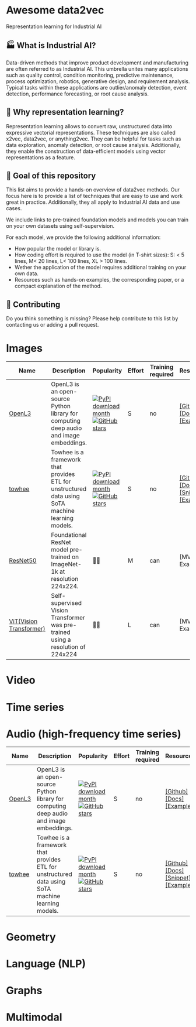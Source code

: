 # Awesome data2vec

Representation learning for Industrial AI

## :factory: What is Industrial AI?
Data-driven methods that improve product development and manufacturing are often referred to as Industrial AI. This umbrella unites many applications such as quality control, condition monitoring, predictive maintenance, process optimization, robotics, generative design, and requirement analysis. Typical tasks within these applications are outlier/anomaly detection, event detection, performance forecasting, or root cause analysis.

##  :compass: Why representation learning?
Representation learning allows to convert raw, unstructured data into expressive vectorial representations. These techniques are also called x2vec, data2vec, or anything2vec. They can be helpful for tasks such as data exploration, anomaly detection, or root cause analysis. Additionally, they enable the construction of data-efficient models using vector representations as a feature. 

## :dart: Goal of this repository
This list aims to provide a hands-on overview of data2vec methods. Our focus here is to provide a list of techniques that are easy to use and work great in practice. Additionally, they all apply to Industrial AI data and use cases.

We include links to pre-trained foundation models and models you can train on your own datasets using self-supervision.

For each model, we provide the following additional information:

- How popular the model or library is.
- How coding effort is required to use the model (in T-shirt sizes): S: < 5 lines, M< 20 lines, L< 100 lines, XL > 100 lines.
- Wether the application of the model requires additional training on your own data.
- Resources such as hands-on examples, the corresponding paper, or a compact explanation of the method.


## :open_hands: Contributing
Do you think something is missing? Please help contribute to this list by contacting us or adding a pull request.


# Images

| Name | Description | Popularity | Effort | Training required | Resources |
| ---- | ----------- | ---------- | ------ | ----------------- | --------- |
| [OpenL3](https://github.com/marl/openl3) | OpenL3 is an open-source Python library for computing deep audio and image embeddings. | [![PyPI download month](https://img.shields.io/pypi/dm/openl3.svg)](https://pypi.python.org/pypi/openl3/) [![GitHub stars](https://img.shields.io/github/stars/marl/openl3.svg?style=social&label=Star&maxAge=2592000)](https://GitHub.com/marl/openl3/stargazers/) | S | no | [[Github]](https://github.com/marl/openl3) [[Docs]](https://openl3.readthedocs.io/en/latest/?badge=latest) [[Example]](https://openl3.readthedocs.io/en/latest/tutorial.html#extracting-image-embeddings) |
 [towhee](https://docs.towhee.io/User%20Guides/Built-in%20Pipelines/image-embedding/) | Towhee is a framework that provides ETL for unstructured data using SoTA machine learning models. | [![PyPI download month](https://img.shields.io/pypi/dm/towhee.svg)](https://pypi.python.org/pypi/towhee/) [![GitHub stars](https://img.shields.io/github/stars/towhee-io/towhee.svg?style=social&label=Star&maxAge=2592000)](https://GitHub.com/towhee-io/towhee/stargazers/) | S | no | [[Github]](https://github.com/towhee-io/towhee) [[Docs]](https://docs.towhee.io/) [[Snippet]](https://hub.towhee.io/towhee/image-embedding-resnet50) [[Example]](https://github.com/towhee-io/examples/tree/main/image/reverse_image_search) |
| [ResNet50](https://huggingface.co/microsoft/resnet-50) | Foundational ResNet model pre-trained on ImageNet-1k at resolution 224x224.  | :woman_student: | M| can | [MVTec Example] |
| [ViT(Vision Transformer)](https://huggingface.co/docs/transformers/model_doc/vit) | Self-supervised Vision Transformer was pre-trained using a resolution of 224x224  | :woman_scientist: | L | can | [MVTec Example] |


# Video 

# Time series

# Audio (high-frequency time series)
| Name | Description | Popularity | Effort | Training required | Resources |
| ---- | ----------- | ---------- | ------ | ----------------- | --------- |
| [OpenL3](https://github.com/marl/openl3) | OpenL3 is an open-source Python library for computing deep audio and image embeddings. | [![PyPI download month](https://img.shields.io/pypi/dm/openl3.svg)](https://pypi.python.org/pypi/openl3/) [![GitHub stars](https://img.shields.io/github/stars/marl/openl3.svg?style=social&label=Star&maxAge=2592000)](https://GitHub.com/marl/openl3/stargazers/) | S | no | [[Github]](https://github.com/marl/openl3) [[Docs]](https://openl3.readthedocs.io/en/latest/?badge=latest) [[Example]](https://openl3.readthedocs.io/en/latest/tutorial.html#extracting-audio-embeddings) |
 [towhee](https://docs.towhee.io/User%20Guides/Built-in%20Pipelines/image-embedding/) | Towhee is a framework that provides ETL for unstructured data using SoTA machine learning models. | [![PyPI download month](https://img.shields.io/pypi/dm/towhee.svg)](https://pypi.python.org/pypi/towhee/) [![GitHub stars](https://img.shields.io/github/stars/towhee-io/towhee.svg?style=social&label=Star&maxAge=2592000)](https://GitHub.com/towhee-io/towhee/stargazers/) | S | no | [[Github]](https://github.com/towhee-io/towhee) [[Docs]](https://docs.towhee.io/) [[Snippet]](https://towhee.io/towhee/audio-embedding-vggish) [[Example]](https://github.com/towhee-io/examples/tree/main/audio/audio_classification) |

# Geometry

# Language (NLP)

# Graphs

# Multimodal



